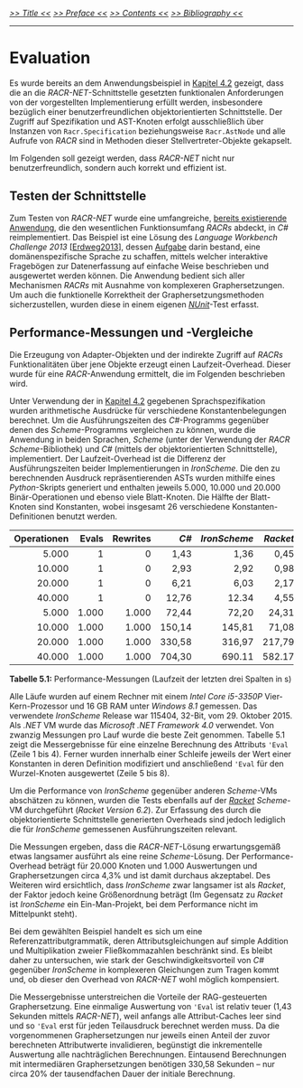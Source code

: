 _[>> Title <<](title.md) [>> Preface <<](synopsis.md) [>> Contents <<](contents.md) [>> Bibliography <<](bibliography.md)_
___

# Evaluation

Es wurde bereits an dem Anwendungsbeispiel in [Kapitel 4.2](object-oriented-api.md) gezeigt, dass die an die _RACR-NET_-Schnittstelle gesetzten funktionalen Anforderungen von der vorgestellten Implementierung erfüllt werden, insbesondere bezüglich einer benutzerfreundlichen objektorientierten Schnittstelle. Der Zugriff auf Spezifikation und AST-Knoten erfolgt ausschließlich über Instanzen von `Racr.Specification` beziehungsweise `Racr.AstNode` und alle Aufrufe von _RACR_ sind in Methoden dieser Stellvertreter-Objekte gekapselt.

Im Folgenden soll gezeigt werden, dass _RACR-NET_ nicht nur benutzerfreundlich, sondern auch korrekt und effizient ist.

## Testen der Schnittstelle

Zum Testen von _RACR-NET_ wurde eine umfangreiche, [bereits existierende Anwendung](https://github.com/christoff-buerger/racr/tree/master/examples/questionnaires), die den wesentlichen Funktionsumfang _RACRs_ abdeckt, in _C#_ reimplementiert. Das Beispiel ist eine Lösung des _Language Workbench Challenge 2013_ \[[Erdweg2013](bibliography.md)\], dessen [Aufgabe](http://www.languageworkbenches.net/wp-content/uploads/2013/11/Ql.pdf) darin bestand, eine domänenspezifische Sprache zu schaffen, mittels welcher interaktive Fragebögen zur Datenerfassung auf einfache Weise beschrieben und ausgewertet werden können. Die Anwendung bedient sich aller Mechanismen _RACRs_ mit Ausnahme von komplexeren Graphersetzungen. Um auch die funktionelle Korrektheit der Graphersetzungsmethoden sicherzustellen, wurden diese in einem eigenen [_NUnit_](http://www.nunit.org/)-Test erfasst.

## Performance-Messungen und -Vergleiche

Die Erzeugung von Adapter-Objekten und der indirekte Zugriff auf _RACRs_ Funktionalitäten über jene Objekte erzeugt einen Laufzeit-Overhead. Dieser wurde für eine _RACR_-Anwendung ermittelt, die im Folgenden beschrieben wird.

Unter Verwendung der in [Kapitel 4.2](object-riented-api.md) gegebenen Sprachspezifikation wurden arithmetische Ausdrücke für verschiedene Konstantenbelegungen berechnet. Um die Ausführungszeiten des _C#_-Programms gegenüber denen des _Scheme_-Programms vergleichen zu können, wurde die Anwendung in beiden Sprachen, _Scheme_ (unter der Verwendung der _RACR_ _Scheme_-Bibliothek) und _C#_ (mittels der objektorientierten Schnittstelle), implementiert. Der Laufzeit-Overhead ist die Differenz der Ausführungszeiten beider Implementierungen in _IronScheme_. Die den zu berechnenden Ausdruck repräsentierenden ASTs wurden mithilfe eines _Python_-Skripts generiert und enthalten jeweils 5.000, 10.000 und 20.000 Binär-Operationen und ebenso viele Blatt-Knoten. Die Hälfte der Blatt-Knoten sind Konstanten, wobei insgesamt 26 verschiedene Konstanten-Definitionen benutzt werden.

Operationen	| Evals	| Rewrites	| _C#_		| _IronScheme_	| _Racket_
---------------:|------:|--------------:|--------------:|--------------:|--------:
5.000		| 1	| 0		| 1,43		| 1,36		| 0,45
10.000		| 1	| 0		| 2,93		| 2,92		| 0,98
20.000		| 1	| 0		| 6,21		| 6,03		| 2,17
40.000		| 1	| 0		| 12,76		| 12.34		| 4,55
5.000		| 1.000 | 1.000		| 72,44		| 72,20		| 24,31
10.000		| 1.000 | 1.000		| 150,14	| 145,81	| 71,08
20.000		| 1.000 | 1.000		| 330,58	| 316,97	| 217,79
40.000		| 1.000 | 1.000		| 704,30	| 690.11	| 582.17

**Tabelle 5.1:** Performance-Messungen (Laufzeit der letzten drei Spalten in s)

Alle Läufe wurden auf einem Rechner mit einem _Intel Core i5-3350P_ Vier-Kern-Prozessor und 16 GB RAM unter _Windows 8.1_ gemessen. Das verwendete _IronScheme_ Release war 115404, 32-Bit, vom 29. Oktober 2015. Als _.NET_ VM wurde das _Microsoft .NET Framework 4.0_ verwendet. Von zwanzig Messungen pro Lauf wurde die beste Zeit genommen. Tabelle 5.1 zeigt die Messergebnisse für eine einzelne Berechnung des Attributs `'Eval` (Zeile 1 bis 4). Ferner wurden innerhalb einer Schleife jeweils der Wert einer Konstanten in deren Definition modifiziert und anschließend `'Eval` für den Wurzel-Knoten ausgewertet (Zeile 5 bis 8).

Um die Performance von _IronScheme_ gegenüber anderen _Scheme_-VMs abschätzen zu können, wurden die Tests ebenfalls auf der [_Racket_](http://racket-lang.org/) _Scheme_-VM durchgeführt (_Racket Version 6.2_). Zur Erfassung des durch die objektorientierte Schnittstelle generierten Overheads sind jedoch lediglich die für _IronScheme_ gemessenen Ausführungszeiten relevant.

Die Messungen ergeben, dass die _RACR-NET_-Lösung erwartungsgemäß etwas langsamer ausführt als eine reine _Scheme_-Lösung. Der Performance-Overhead beträgt für 20.000 Knoten und 1.000 Auswertungen und Graphersetzungen circa 4,3% und ist damit durchaus akzeptabel. Des Weiteren wird ersichtlich, dass _IronScheme_ zwar langsamer ist als _Racket_, der Faktor jedoch keine Größenordnung beträgt (Im Gegensatz zu _Racket_ ist _IronScheme_ ein Ein-Man-Projekt, bei dem Performance nicht im Mittelpunkt steht).

Bei dem gewählten Beispiel handelt es sich um eine Referenzattributgrammatik, deren Attributsgleichungen auf simple Addition und Multiplikation zweier Fließkommazahlen beschränkt sind. Es bleibt daher zu untersuchen, wie stark der Geschwindigkeitsvorteil von _C#_ gegenüber _IronScheme_ in komplexeren Gleichungen zum Tragen kommt und, ob dieser den Overhead von _RACR-NET_ wohl möglich kompensiert.

Die Messergebnisse unterstreichen die Vorteile der RAG-gesteuerten Graphersetzung. Eine einmalige Auswertung von `'Eval` ist relativ teuer (1,43 Sekunden mittels _RACR-NET_), weil anfangs alle Attribut-Caches leer sind und so `'Eval` erst für jeden Teilausdruck berechnet werden muss. Da die vorgenommenen Graphersetzungen nur jeweils einen Anteil der zuvor berechneten Attributwerte invalidieren, begünstigt die inkrementelle Auswertung alle nachträglichen Berechnungen. Eintausend Berechnungen mit intermediären Graphersetzungen benötigen 330,58 Sekunden – nur circa 20% der tausendfachen Dauer der initiale Berechnung.
